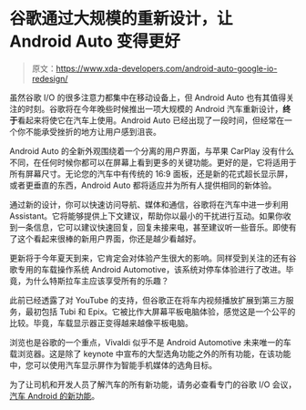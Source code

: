 # 谷歌通过大规模的重新设计，让 Android Auto 变得更好

> 原文：<https://www.xda-developers.com/android-auto-google-io-redesign/>

虽然谷歌 I/O 的很多注意力都集中在移动设备上，但 Android Auto 也有其值得关注的时刻。谷歌将在今年晚些时候推出一项大规模的 Android 汽车重新设计，**终于**看起来将使它在汽车上使用。Android Auto 已经出现了一段时间，但经常在一个你不能承受挫折的地方让用户感到沮丧。

Android Auto 的全新外观围绕着一个分离的用户界面，与苹果 CarPlay 没有什么不同，在任何时候你都可以在屏幕上看到更多的关键功能。更好的是，它将适用于所有屏幕尺寸。无论您的汽车中有传统的 16:9 面板，还是新的花式超长显示屏，或者更垂直的东西，Android Auto 都将适应并为所有人提供相同的新体验。

通过新的设计，你可以快速访问导航、媒体和通信，谷歌将在汽车中进一步利用 Assistant。它将能够提供上下文建议，帮助你以最小的干扰进行互动。如果你收到一条信息，它可以建议快速回复，回复未接来电，甚至建议听一些音乐。即使有了这个看起来很棒的新用户界面，你还是越少看越好。

更新将于今年夏天到来，它肯定会对体验产生很大的影响。同样受到关注的还有谷歌专用的车载操作系统 Android Automotive，该系统对停车体验进行了改进。毕竟，为什么特斯拉车主应该享受所有的乐趣？

此前已经透露了对 YouTube 的支持，但谷歌正在将车内视频播放扩展到第三方服务，最初包括 Tubi 和 Epix。它被比作大屏幕平板电脑体验，感觉这是一个公平的比较。毕竟，车载显示器正变得越来越像平板电脑。

浏览也是谷歌的一个重点，Vivaldi 似乎不是 Android Automotive 未来唯一的车载浏览器。这是除了 keynote 中宣布的大型选角功能之外的所有功能，在该功能中，您可以使用汽车显示屏作为智能手机媒体的选角目标。

为了让司机和开发人员了解汽车的所有新功能，请务必查看专门的谷歌 I/O 会议，[汽车 Android 的新功能](https://youtu.be/8p0MHU8lEuc)。